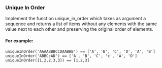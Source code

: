 ### Unique In Order
Implement the function unique_in_order which takes as argument a sequence and returns a list of items without any elements with the same value next to each other and preserving the original order of elements.

#### For example:

`uniqueInOrder('AAAABBBCCDAABBB') == ['A', 'B', 'C', 'D', 'A', 'B']`
`uniqueInOrder('ABBCcAD') == ['A', 'B', 'C', 'c', 'A', 'D']`
`uniqueInOrder([1,2,2,3,3]) == [1,2,3]`

